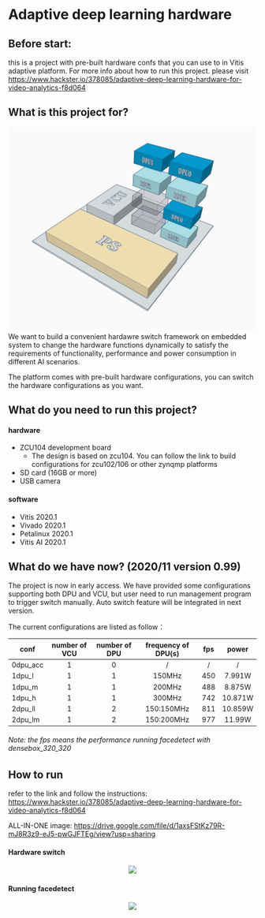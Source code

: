 # Adaptive deep learning hardware
 
## Before start:
this is a project with pre-built hardware confs that you can use to in Vitis adaptive platform. For more info about how to run this project. please visit https://www.hackster.io/378085/adaptive-deep-learning-hardware-for-video-analytics-f8d064

## What is this project for?
<div align=center><img width="600" src="https://github.com/luyufan498/Adaptive-deep-learning-hardware/blob/main/pic/system.png"/></div>
We want to build a convenient hardawre switch framework on embedded system to change the hardware functions dynamically to satisfy the requirements of functionality, performance and power consumption in different AI scenarios.

The platform comes with pre-built hardware configurations, you can switch the hardware configurations as you want.


## What do you need to run this project?
#### hardware 
- ZCU104 development board
  - The design is based on zcu104. You can follow the link to build configurations for zcu102/106 or other zynqmp platforms 
- SD card (16GB or more)
- USB camera

#### software
- Vitis 2020.1
- Vivado 2020.1
- Petalinux 2020.1
- Vitis AI 2020.1

## What do we have now? (2020/11 version 0.99) 
The project is now in early access. 
We have provided some configurations supporting both DPU and VCU, but user need to run management program to trigger switch manually. Auto switch feature will be integrated in next version.

The current configurations are listed as follow：


| conf | number of VCU | number of DPU | frequency of DPU(s) | fps |power|
| ---------- | :-----------:  | :-----------: | :-----------: | :-----------: | :-----------: |
| 0dpu_acc | 1 | 0 | / | / | / |
| 1dpu_l | 1 | 1 | 150MHz | 450 |7.991W|
| 1dpu_m | 1 | 1 | 200MHz | 488 |8.875W|
| 1dpu_h | 1 | 1 | 300MHz | 742 |10.871W|
| 2dpu_ll | 1 | 2 | 150:150MHz | 811 |10.859W|
| 2dpu_lm | 1 | 2 | 150:200MHz | 977 |11.99W|
###### Note: the fps means the performance running facedetect with densebox_320_320 

## How to run 
refer to the link and follow the instructions: https://www.hackster.io/378085/adaptive-deep-learning-hardware-for-video-analytics-f8d064

ALL-IN-ONE image: https://drive.google.com/file/d/1axsFStKz79R-mJ8R3z9-eJ5-pwGJFTEg/view?usp=sharing

#### Hardware switch
<div align=center><img width="600" src="https://github.com/luyufan498/Adaptive-deep-learning-hardware/blob/main/pic/gif_how_to_run.gif"/></div>

#### Running facedetect
<div align=center><img width="600" src="https://github.com/luyufan498/Adaptive-deep-learning-hardware/blob/main/pic/gif_facedetect.gif"/></div>


